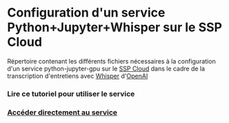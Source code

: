 # Configuration d'un service Python+Jupyter+Whisper sur le SSP Cloud

Répertoire contenant les différents fichiers nécessaires à la configuration d'un service python-jupyter-gpu sur le [SSP Cloud](https://github.com/InseeFrLab/onyxia-web/blob/main/README.md) dans le cadre de la transcription d'entretiens avec [Whisper](https://github.com/openai/whisper) d'[OpenAI](https://openai.com/)

### Lire ce tutoriel pour utiliser le service

### [Accéder directement au service](https://datalab.sspcloud.fr/launcher/ide/jupyter-python-gpu?autoLaunch=true&onyxia.friendlyName=«Transcription%20Whisper»&s3.enabled=false&kubernetes.enabled=false&resources.limits.cpu=«40000m»&resources.limits.memory=«200Gi»&git.enabled=false&vault.enabled=false&init.personalInit=«https%3A%2F%2Fraw.githubusercontent.com%2Fanoukmartin%2FTranscription-Whisper-x-SSP-Cloud%2Fmain%2FInitPy.sh») 
